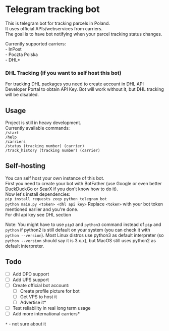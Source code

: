 # Telegram tracking bot
This is telegram bot for tracking parcels in Poland.  
It uses official APIs/webservices from carriers.  
The goal is to have bot notifying when your parcel tracking status changes.  
  
Currently supported carriers:  
    - InPost  
    - Poczta Polska  
    - DHL*

### DHL Tracking (if you want to self host this bot)
For tracking DHL packages you need to create account in DHL API Developer Portal to obtain API Key.
Bot will work without it, but DHL tracking will be disabled.

## Usage
Project is still in heavy development.  
Currently available commands:  
```/start```  
```/help```  
```/carriers```  
```/status (tracking number) (carrier)```  
```/track_history (tracking number) (carrier)```  

## Self-hosting
You can self host your own instance of this bot.  
First you need to create your bot with BotFather (use Google or even better DuckDuckGo or SearX if you don't know how to do it).    
Now let's install dependencies:  
```pip install requests zeep python_telegram_bot```  
```python main.py <token> <dhl api key>``` 
Replace ```<token>``` with your bot token mentioned earlier and you're done.  
For dhl api key see DHL section

Note: You might have to use ```pip3``` and ```python3``` command instead of ```pip``` and ```python``` if python2 is still
default on your system (you can check it with ```python --version```). Most Linux distros
use python3 as default interpreter (so ```python --version``` should say it is 3.x.x), but MacOS
still uses python2 as default interpreter.    


## Todo
- [ ] Add DPD support  
- [ ] Add UPS support  
- [ ] Create official bot account:  
    - [ ] Create profile picture for bot  
    - [ ] Get VPS to host it  
    - [ ] Advertise it*  
- [ ] Test reliability in real long term usage  
- [ ] Add more international carriers*  

```*``` - not sure about it
